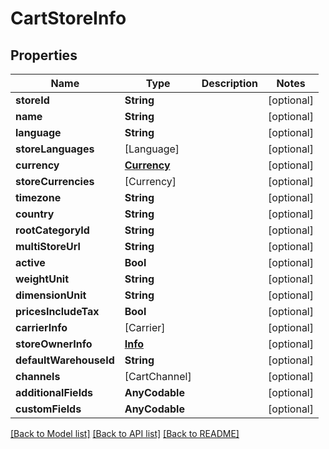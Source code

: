 # CartStoreInfo

## Properties
Name | Type | Description | Notes
------------ | ------------- | ------------- | -------------
**storeId** | **String** |  | [optional] 
**name** | **String** |  | [optional] 
**language** | **String** |  | [optional] 
**storeLanguages** | [Language] |  | [optional] 
**currency** | [**Currency**](Currency.md) |  | [optional] 
**storeCurrencies** | [Currency] |  | [optional] 
**timezone** | **String** |  | [optional] 
**country** | **String** |  | [optional] 
**rootCategoryId** | **String** |  | [optional] 
**multiStoreUrl** | **String** |  | [optional] 
**active** | **Bool** |  | [optional] 
**weightUnit** | **String** |  | [optional] 
**dimensionUnit** | **String** |  | [optional] 
**pricesIncludeTax** | **Bool** |  | [optional] 
**carrierInfo** | [Carrier] |  | [optional] 
**storeOwnerInfo** | [**Info**](Info.md) |  | [optional] 
**defaultWarehouseId** | **String** |  | [optional] 
**channels** | [CartChannel] |  | [optional] 
**additionalFields** | **AnyCodable** |  | [optional] 
**customFields** | **AnyCodable** |  | [optional] 

[[Back to Model list]](../README.md#documentation-for-models) [[Back to API list]](../README.md#documentation-for-api-endpoints) [[Back to README]](../README.md)


